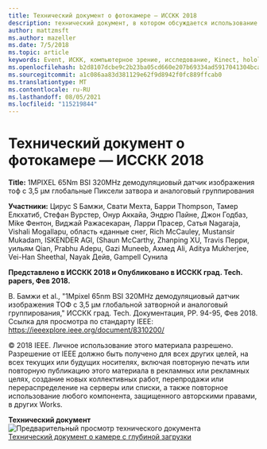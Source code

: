 ```yaml
---
title: Технический документ о фотокамере — ИССКК 2018
description: технический документ, в котором обсуждается использование камеры с глубиной использования в Project Kinect для Azure и следующей версии HoloLens.
author: mattzmsft
ms.author: mazeller
ms.date: 7/5/2018
ms.topic: article
keywords: Event, ИСКК, компьютерное зрение, исследование, Kinect, hololens, глубина, ТОФ
ms.openlocfilehash: b2d8107dcbe9c2b23ba05cd660e207b69334ad5917041304bcad5ddb578e56eb
ms.sourcegitcommit: a1c086aa83d381129e62f9d8942f0fc889ffcab0
ms.translationtype: MT
ms.contentlocale: ru-RU
ms.lasthandoff: 08/05/2021
ms.locfileid: "115219844"
---
```

# <a name="depth-camera-whitepaper---isscc-2018"></a>Технический документ о фотокамере — ИССКК 2018

**Title:** 1MPIXEL 65Nm BSI 320MHz демодуляциовый датчик изображения тоф с 3,5 μм глобальные Пиксели затвора и аналоговый группирования

**Участники:** Цирус S Бамжи, Свати Мехта, Барри Thompson, Тамер Елкхатиб, Стефан Вурстер, Онур Аккайа, Эндрю Пайне, Джон Годбаз, Mike Фентон, Виджай Ражасекаран, Ларри Прасер, Сатья Nagaraja, Vishali Mogallapu, область «данные снег, Rich McCauley, Mustansir Mukadam, ISKENDER AGI, (Shaun McCarthy, Zhanping XU, Travis Перри, уильям Qian, Prabhu Adepu, Gazi Muneeb, Ахмед Ali, Aditya Mukherjee, Vei-Han Sheethal, Nayak Дейв, Gampell Сунила

**Представлено в ИССКК 2018 и Опубликовано в ИССКК град. Tech. papers, Фев 2018.**

В. Бамжи et al., "1Mpixel 65nm BSI 320MHz демодуляциовый датчик изображения ТОФ с 3,5 μм глобальной затворной и аналоговый группирования," ИССКК град. Tech. Документация, PP. 94-95, Фев 2018. Ссылка для просмотра по стандарту IEEE: https://ieeexplore.ieee.org/document/8310200/

© 2018 IEEE. Личное использование этого материала разрешено. Разрешение от IEEE должно быть получено для всех других целей, на всех текущих или будущих носителях, включая повторную печать или повторную публикацию этого материала в рекламных или рекламных целях, создание новых коллективных работ, перепродажи или перераспределение на серверы или списки, а также повторное использование любого компонента, защищенного авторскими правами, в других Works.

**Технический документ**<br>
![Предварительный просмотр технического документа](images/depth-camera-isscc.PNG)<br>
[Технический документ о камере с глубиной загрузки](images/Depth-Camera-ISSCC-2018.pdf)
